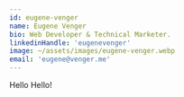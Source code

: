 ```yaml
---
id: eugene-venger
name: Eugene Venger
bio: Web Developer & Technical Marketer.
linkedinHandle: 'eugenevenger'
image: ~/assets/images/eugene-venger.webp
email: 'eugene@venger.me'
---
```



Hello Hello!
